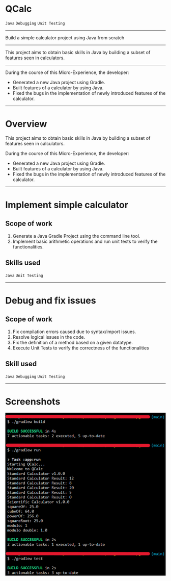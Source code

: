 # QCalc
`Java` `Debugging` `Unit Testing`

---

Build a simple calculator project using Java from scratch

---

This project aims to obtain basic skills in Java by building a subset of features seen in calculators.

---

During the course of this Micro-Experience, the developer:

* Generated a new Java project using Gradle.
* Built features of a calculator by using Java.
* Fixed the bugs in the implementation of newly introduced features of the calculator.

---

# Overview
This project aims to obtain basic skills in Java by building a subset of features seen in calculators.

During the course of this Micro-Experience, the developer:

* Generated a new Java project using Gradle.
* Built features of a calculator by using Java.
* Fixed the bugs in the implementation of newly introduced features of the calculator.

---

# Implement simple calculator
## Scope of work
1. Generate a Java Gradle Project using the command line tool.
2. Implement basic arithmetic operations and run unit tests to verify the functionalities.

## Skills used
`Java` `Unit Testing`

---

# Debug and fix issues
## Scope of work
1. Fix compilation errors caused due to syntax/import issues.
2. Resolve logical issues in the code.
3. Fix the definition of a method based on a given datatype.
4. Execute Unit Tests to verify the correctness of the functionalities

## Skill used
`Java` `Debugging` `Unit Testing`

---

# Screenshots
![gradle build, run, test](screenshots/Screenshot20240213170732.png)
